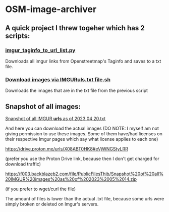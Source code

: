 # OSM-image-archiver
## A quick project I threw togeher which has 2 scripts:

### [imgur_taginfo_to_url_list.py](imgur_taginfo_to_url_list.py)

Downloads all imgur links from Openstreetmap's Taginfo and saves to a txt file.
  
### [Download images via IMGURuls.txt file.sh](Download%20images%20via%20IMGURuls.txt%20file.sh)
Downloads the images that are in the txt file from the previous script

## Snapshot of all images:

[Snapshot of all IMGUR **urls** as of 2023 04 20.txt](Snapshot%20of%20all%20IMGUR%20**urls**%20as%20of%202023%2004%2020.txt)

And here you can download the actual images (DO NOTE: I myself am not giving permission to use these images. Some of them have/had licenses on their respective Imgur pages which say what license applies to each one)

https://drive.proton.me/urls/X08ABT0HK8#eVjWNGStyLRR

(prefer you use the Proton Drive link, because then I don't get charged for download traffic)

https://f003.backblazeb2.com/file/PublicFilesThib/Snapshot%20of%20all%20IMGUR%20images%20as%20of%202023%2005%2014.zip

(if you prefer to wget/curl the file)

The amount of files is lower than the actual .txt file, because some urls were simply broken or deleted on Imgur's servers.
